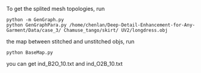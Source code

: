 To get the splited mesh topologies, run  
```
python -m GenGraph.py 
python GenGraphPara.py /home/chenlan/Deep-Detail-Enhancement-for-Any-Garment/Data/case_3/ Chamuse_tango/skirt/ UV2/longdress.obj
```

the map between stitched and unstitched objs, run 
```
python BaseMap.py
```
you can get ind_B2O_10.txt and ind_O2B_10.txt
